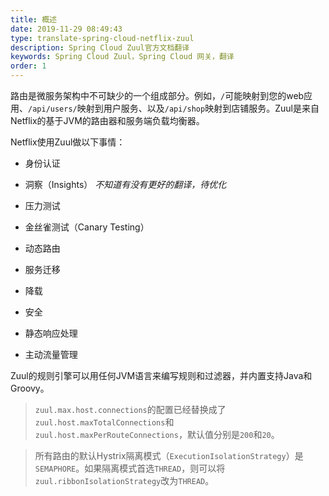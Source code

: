```yaml
---
title: 概述
date: 2019-11-29 08:49:43
type: translate-spring-cloud-netflix-zuul
description: Spring Cloud Zuul官方文档翻译
keywords: Spring Cloud Zuul，Spring Cloud 网关，翻译
order: 1
---
```


路由是微服务架构中不可缺少的一个组成部分。例如，`/`可能映射到您的web应用、`/api/users/`映射到用户服务、以及`/api/shop`映射到店铺服务。Zuul是来自Netflix的基于JVM的路由器和服务端负载均衡器。

Netflix使用Zuul做以下事情：

* 身份认证

* 洞察（Insights）  _不知道有没有更好的翻译，待优化_

* 压力测试

* 金丝雀测试（Canary Testing）

* 动态路由

* 服务迁移

* 降载

* 安全

* 静态响应处理

* 主动流量管理

Zuul的规则引擎可以用任何JVM语言来编写规则和过滤器，并内置支持Java和Groovy。

> `zuul.max.host.connections`的配置已经替换成了`zuul.host.maxTotalConnections`和`zuul.host.maxPerRouteConnections`，默认值分别是`200`和`20`。

> 所有路由的默认Hystrix隔离模式（`ExecutionIsolationStrategy`）是`SEMAPHORE`。如果隔离模式首选`THREAD`，则可以将`zuul.ribbonIsolationStrategy`改为`THREAD`。
